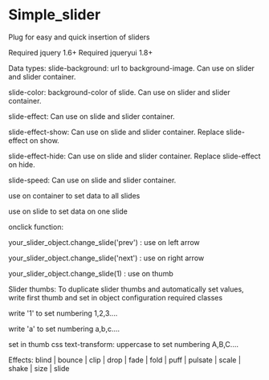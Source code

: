 # Simple_slider
Plug for easy and quick insertion of sliders



Required jquery 1.6+
Required jqueryui 1.8+



Data types:
slide-background: url to background-image. Can use on slider and slider container.

slide-color: background-color of slide. Can use on slider and slider container.

slide-effect: Can use on slide and slider container.

slide-effect-show: Can use on slide and slider container. Replace slide-effect on show.

slide-effect-hide: Can use on slide and slider container. Replace slide-effect on hide.

slide-speed: Can use on slide and slider container.



use on container to set data to all slides

use on slide to set data on one slide



onclick function: 

your_slider_object.change_slide('prev') : use on left arrow

your_slider_object.change_slide('next') : use on right arrow

your_slider_object.change_slide(1) : use on thumb



Slider thumbs:
To duplicate slider thumbs and automatically set values, write first thumb and set in object configuration required classes

write '1' to set numbering 1,2,3....

write 'a' to set numbering a,b,c....

set in thumb css text-transform: uppercase to set numbering A,B,C....



Effects: blind | bounce | clip | drop | fade | fold | puff | pulsate | scale | shake | size | slide
